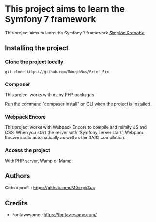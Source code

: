# This project aims to learn the Symfony 7 framework

This project aims to learn the Symfony 7 framework [Simplon Grenoble](https://simplon.co/).

## Installing the project

### Clone the project locally

```
git clone https://github.com/M0orph3us/Brief_Six

```

### Composer

This project works with many PHP packages

Run the command "composer install" on CLI when the project is installed.

### Webpack Encore

This project works with Webpack Encore to compile and mimify JS and CSS.
When you start the server with 'Symfony server:start', Webpack Encore starts automatically as well as the SASS compilation.

### Access the project

With PHP server, Wamp or Mamp

## Authors

Github profil : https://github.com/M0orph3us

## Credits

- Fontawesome : https://fontawesome.com/
